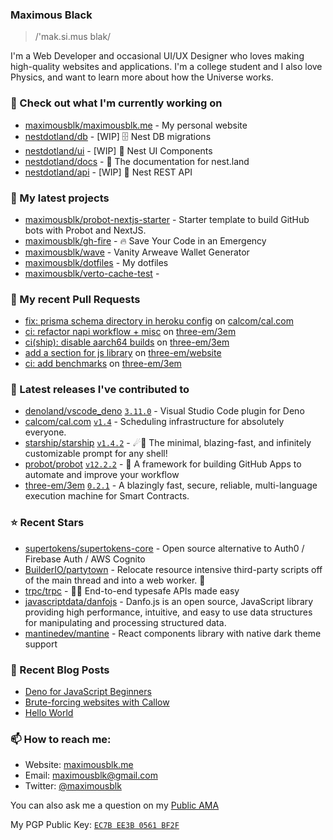### Maximous Black

> /'mak.si.mus blak/

I'm a Web Developer and occasional UI/UX Designer who loves making high-quality websites and applications. I'm a college
student and I also love Physics, and want to learn more about how the Universe works.

### 👷 Check out what I'm currently working on

- [maximousblk/maximousblk.me](https://github.com/maximousblk/maximousblk.me) - My personal website
- [nestdotland/db](https://github.com/nestdotland/db) - [WIP] 🗄️ Nest DB migrations
- [nestdotland/ui](https://github.com/nestdotland/ui) - [WIP] 💄 Nest UI Components
- [nestdotland/docs](https://github.com/nestdotland/docs) - 📖 The documentation for nest.land
- [nestdotland/api](https://github.com/nestdotland/api) - [WIP] 🔌 Nest REST API

### 🌱 My latest projects

- [maximousblk/probot-nextjs-starter](https://github.com/maximousblk/probot-nextjs-starter) - Starter template to build GitHub bots with Probot and NextJS.
- [maximousblk/gh-fire](https://github.com/maximousblk/gh-fire) - 🔥 Save Your Code in an Emergency
- [maximousblk/wave](https://github.com/maximousblk/wave) - Vanity Arweave Wallet Generator
- [maximousblk/dotfiles](https://github.com/maximousblk/dotfiles) - My dotfiles
- [maximousblk/verto-cache-test](https://github.com/maximousblk/verto-cache-test) - 

### 🔨 My recent Pull Requests

- [fix: prisma schema directory in heroku config](https://github.com/calcom/cal.com/pull/1872) on [calcom/cal.com](https://github.com/calcom/cal.com)
- [ci: refactor napi workflow &#43; misc](https://github.com/three-em/3em/pull/129) on [three-em/3em](https://github.com/three-em/3em)
- [ci(ship): disable aarch64 builds](https://github.com/three-em/3em/pull/117) on [three-em/3em](https://github.com/three-em/3em)
- [add a section for js library](https://github.com/three-em/website/pull/6) on [three-em/website](https://github.com/three-em/website)
- [ci: add benchmarks](https://github.com/three-em/3em/pull/114) on [three-em/3em](https://github.com/three-em/3em)

### 🔭 Latest releases I've contributed to

- [denoland/vscode_deno](https://github.com/denoland/vscode_deno) [`3.11.0`](https://github.com/denoland/vscode_deno/releases/tag/3.11.0) - Visual Studio Code plugin for Deno
- [calcom/cal.com](https://github.com/calcom/cal.com) [`v1.4`](https://github.com/calcom/cal.com/releases/tag/v1.4) - Scheduling infrastructure for absolutely everyone.
- [starship/starship](https://github.com/starship/starship) [`v1.4.2`](https://github.com/starship/starship/releases/tag/v1.4.2) - ☄🌌️  The minimal, blazing-fast, and infinitely customizable prompt for any shell!
- [probot/probot](https://github.com/probot/probot) [`v12.2.2`](https://github.com/probot/probot/releases/tag/v12.2.2) - 🤖 A framework for building GitHub Apps to automate and improve your workflow
- [three-em/3em](https://github.com/three-em/3em) [`0.2.1`](https://github.com/three-em/3em/releases/tag/0.2.1) - A blazingly fast, secure, reliable, multi-language execution machine for Smart Contracts.

### ⭐ Recent Stars

- [supertokens/supertokens-core](https://github.com/supertokens/supertokens-core) - Open source alternative to Auth0 / Firebase Auth / AWS Cognito 
- [BuilderIO/partytown](https://github.com/BuilderIO/partytown) - Relocate resource intensive third-party scripts off of the main thread and into a web worker. 🎉
- [trpc/trpc](https://github.com/trpc/trpc) - 🧙‍♀️  End-to-end typesafe APIs made easy
- [javascriptdata/danfojs](https://github.com/javascriptdata/danfojs) - Danfo.js is an open source, JavaScript library providing high performance, intuitive, and easy to use data structures for manipulating and processing structured data.
- [mantinedev/mantine](https://github.com/mantinedev/mantine) - React components library with native dark theme support

### 📰 Recent Blog Posts

- [Deno for JavaScript Beginners](https://maximousblk.me/posts/deno-for-javascript-beginners)
- [Brute-forcing websites with Callow](https://maximousblk.me/posts/brute-forcing-websites-with-callow)
- [Hello World](https://maximousblk.me/posts/hello-world)

### 📫 How to reach me:

- Website: [maximousblk.me](https://maximousblk.me/)
- Email: [maximousblk@gmail.com](mailto:maximousblk@gmail.com)
- Twitter: [@maximousblk](https://twitter.com/maximousblk)

You can also ask me a question on my [Public AMA](https://github.com/maximousblk/maximousblk/discussions/new?category=ama)

My PGP Public Key: [`EC7B EE3B 0561 BF2F`](https://keybase.io/maximousblk/pgp_keys.asc)
